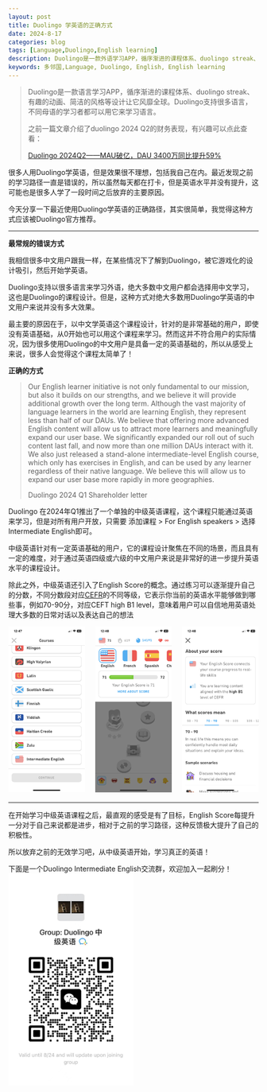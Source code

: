 ```yaml
---
layout: post
title: Duolingo 学英语的正确方式
date: 2024-8-17
categories: blog
tags: [Language,Duolingo,English learning]
description: Duolingo是一款外语学习APP，循序渐进的课程体系、duolingo streak、有趣的动画、简洁的风格等设计让它风靡全球。Duolingo支持很多语言，不同母语的学习者都可以用它来学习外语。今天分享一下最近使用Duolingo学英语的正确路径，其实很简单，我觉得这种方式应该被Duolingo官方推荐。
keywords: 多邻国,Language, Duolingo, English, English learning
---
```



> Duolingo是一款语言学习APP，循序渐进的课程体系、duolingo streak、有趣的动画、简洁的风格等设计让它风靡全球。Duolingo支持很多语言，不同母语的学习者都可以用它来学习语言。
> 
> 
> 之前一篇文章介绍了duolingo 2024 Q2的财务表现，有兴趣可以点此查看：
> 
> [Duolingo 2024Q2——MAU破亿，DAU 3400万同比提升59%](https://zluckyhou.github.io/blog/2024/08/11/duolingo_2024q2/) 
> 

很多人用Duolingo学英语，但是效果很不理想，包括我自己在内。最近发现之前的学习路径一直是错误的，所以虽然每天都在打卡，但是英语水平并没有提升，这可能也是很多人学了一段时间之后放弃的主要原因。

今天分享一下最近使用Duolingo学英语的正确路径，其实很简单，我觉得这种方式应该被Duolingo官方推荐。

<hr>

**最常规的错误方式**

我相信很多中文用户跟我一样，在某些情况下了解到Duolingo，被它游戏化的设计吸引，然后开始学英语。

Duolingo支持以很多语言来学习外语，绝大多数中文用户都会选择用中文学习，这也是Duolingo的课程设计。但是，这种方式对绝大多数用Duolingo学英语的中文用户来说并没有多大效果。

最主要的原因在于，以中文学英语这个课程设计，针对的是非常基础的用户，即使没有英语基础，从0开始也可以用这个课程来学习。然而这并不符合用户的实际情况，因为很多使用Duolingo的中文用户是具备一定的英语基础的，所以从感受上来说，很多人会觉得这个课程太简单了！

**正确的方式**

> Our English learner initiative is not only fundamental to our mission, but also it builds on our strengths, and we believe it will provide additional growth over the long term. Although the vast majority of language learners in the world are learning English, they represent less than half of our DAUs. We believe that offering more advanced English content will allow us to attract more learners and meaningfully expand our user base. We significantly expanded our roll out of such content last fall, and now more than one million DAUs interact with it. We also just released a stand-alone intermediate-level English course, which only has exercises in English, and can be used by any learner regardless of their native language. We believe this will allow us to expand our user base more rapidly in more geographies.
> 
> Duolingo 2024 Q1 Shareholder letter


Duolingo 在2024年Q1推出了一个单独的中级英语课程，这个课程只能通过英语来学习，但是对所有用户开放，只需要 添加课程 > For English speakers > 选择Intermediate English即可。

中级英语针对有一定英语基础的用户，它的课程设计聚焦在不同的场景，而且具有一定的难度，对于通过英语四级或六级的中文用户来说是非常好的进一步提升英语水平的课程设计。

除此之外，中级英语还引入了English Score的概念。通过练习可以逐渐提升自己的分数，不同分数段对应[CEFR](https://www.coe.int/en/web/common-european-framework-reference-languages/level-descriptions)的不同等级，它表示你当前的英语水平能够做到哪些事，例如70-90分，对应CEFT high B1 level，意味着用户可以自信地用英语处理大多数的日常对话以及表达自己的想法


<div style="display: flex; justify-content: space-between; align-items: center; margin-bottom: 20px; gap: 20px;">
    <img src="/img/duolingo_english_course.jpg" alt="Duolingo intermediate english" style="width: calc(33.33% - 14px); height: auto;">
    <img src="/img/duolingo_english_score.jpg" alt="Duolingo English" style="width: calc(33.33% - 14px); height: auto;">
    <img src="/img/duolingo_about_score.jpg" alt="About Duolingo English score" style="width: calc(33.33% - 14px); height: auto;">
</div>

<hr>

在开始学习中级英语课程之后，最直观的感受是有了目标，English Score每提升一分对于自己来说都是进步，相对于之前的学习路径，这种反馈极大提升了自己的积极性。

所以放弃之前的无效学习吧，从中级英语开始，学习真正的英语！

下面是一个Duolingo Intermediate English交流群，欢迎加入一起刷分！
<img src="/img/duolingo_english_group.jpg" alt="Duolingo Intermediate English Group" style="width: 50%; height: auto; align-items: center;">


